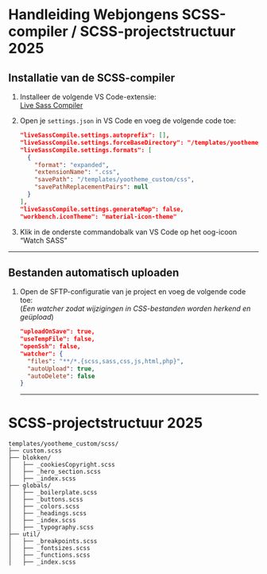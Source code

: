 # Handleiding Webjongens SCSS-compiler / SCSS-projectstructuur 2025
## Installatie van de SCSS-compiler

1. Installeer de volgende VS Code-extensie:  
   [Live Sass Compiler](https://marketplace.visualstudio.com/items?itemName=glenn2223.live-sass)

2. Open je `settings.json` in VS Code en voeg de volgende code toe:

   ```json
   "liveSassCompile.settings.autoprefix": [],
   "liveSassCompile.settings.forceBaseDirectory": "/templates/yootheme_custom/scss",
   "liveSassCompile.settings.formats": [
     {
       "format": "expanded",
       "extensionName": ".css",
       "savePath": "/templates/yootheme_custom/css",
       "savePathReplacementPairs": null
     }
   ],
   "liveSassCompile.settings.generateMap": false,
   "workbench.iconTheme": "material-icon-theme"
   ```

3. Klik in de onderste commandobalk van VS Code op het oog-icoon “Watch SASS”

---

## Bestanden automatisch uploaden

1. Open de SFTP-configuratie van je project en voeg de volgende code toe:  
   (*Een watcher zodat wijzigingen in CSS-bestanden worden herkend en geüpload*)

   ```json
   "uploadOnSave": true,
   "useTempFile": false,
   "openSsh": false,
   "watcher": {
     "files": "**/*.{scss,sass,css,js,html,php}",
     "autoUpload": true,
     "autoDelete": false
   }
   ```

   ---

# SCSS-projectstructuur 2025
   ```
templates/yootheme_custom/scss/
├── custom.scss
├── blokken/
│   ├── _cookiesCopyright.scss
│   ├── _hero_section.scss
│   ├── _index.scss
├── globals/
│   ├── _boilerplate.scss
│   ├── _buttons.scss
│   ├── _colors.scss
│   ├── _headings.scss
│   ├── _index.scss
│   ├── _typography.scss
├── util/
│   ├── _breakpoints.scss
│   ├── _fontsizes.scss
│   ├── _functions.scss
│   ├── _index.scss
   ```
